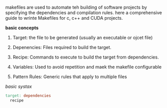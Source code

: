 makefiles are used to automate teh building of software projects by specifying the dependencies and compilation rules. here a comprehensive guide to wrinte Makefiles for c, c++ and CUDA projects. 

**basic concepts**
1. Target: the file to be generated (usually an executable or ojcet file)

2. Depenencies: Files required to build the target. 
3. Recipe: Commands to execute to build the target from dependencies. 
4. Variables: Used to avoid repetition and maek the makefile configurable 

5. Pattern Rules: Generic rules that apply to multiple files 

*basic systax*
```makefile 
target: dependencies 
  recipe 
```

